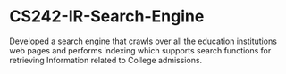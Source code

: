 # CS242-IR-Search-Engine
Developed a search engine that crawls over all the education institutions web pages and performs indexing which supports search functions for retrieving Information related to College admissions.
